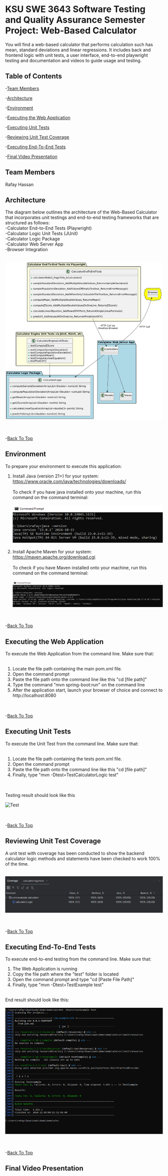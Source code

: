 # KSU SWE 3643 Software Testing and Quality Assurance Semester Project: Web-Based Calculator

You will find a web-based calculator that performs calculation such has mean, standard deviations and linear regressions.
It includes back and frontend logic with unit tests, a user interface, end-to-end playwright testing and documentation and videos
to guide usage and testing.

## Table of Contents

-[Team Members](#team-members)<br>

-[Architecture](#architecture)<br>

-[Environment](#environment)<br>

-[Executing the Web Application](#executing-the-web-application)<br>

-[Executing Unit Tests](#executing-unit-tests)<br>

-[Reviewing Unit Test Coverage](#reviewing-unit-test-coverage)<br>

-[Executing End-To-End Tests](#executing-end-to-end-tests)<br>

-[Final Video Presentation](#final-video-presentation-)<br>


## Team Members

Rafay Hassan

## Architecture

The diagram below outlines the architecture of the Web-Based Calculator that incorporates unit testings and end-to-end
testing frameworks that are structured as follows:
<br>
-Calculator End-to-End Tests (Playwright)<br>
-Calculator Logic Unit Tests (JUnit)<br>
-Calculator Logic Package<br>
-Calculator Web Server App<br>
-Browser Integration<br><br>

![Test](images/Architecture.png)

<br><br>-[Back To Top](#table-of-contents)

## Environment

To prepare your environment to execute this application:<br>
1. Install Java (version 21+) for your system: https://www.oracle.com/java/technologies/downloads/
<br><br>
To check if you have java installed onto your machine, run this command on the command terminal:
<br><br>
![Test](images/Java%20download.PNG)
<br><br>
2. Install Apache Maven for your system: https://maven.apache.org/download.cgi
<br><br>
To check if you have Maven installed onto your machine, run this command on the command terminal:
<br><br>
![Test](images/Maven%20Downloaded.PNG)
   
<br><br>-[Back To Top](#table-of-contents)

## Executing the Web Application
To execute the Web Application from the command line. Make sure that:<br><br>
1. Locate the file path containing the main pom.xml file.
2. Open the command prompt
3. Paste the file path onto the command line like this "cd [file path]"
4. Type the command "mvn spring-boot:run" on the command line
5. After the application start, launch your browser of choice and connect to http://localhost:8080

<br><br>-[Back To Top](#table-of-contents)

## Executing Unit Tests
To execute the Unit Test from the command line. Make sure that:<br><br>
1. Locate the file path containing the tests pom.xml file.
2. Open the command prompt
3. Paste the file path onto the command line like this "cd [file path]"
4. Finally, type "mvn -Dtest=TestCalculatorLogic test"

<br><Br>Testing result should look like this 

![Test](images/ca)


<br><br>-[Back To Top](#table-of-contents)

## Reviewing Unit Test Coverage

A unit test with coverage has been conducted to show the backend calculator logic methods and statements have been
checked to work 100% of the time.<br><br>

![Test](images/Coverage.PNG)

<br><br>-[Back To Top](#table-of-contents)

## Executing End-To-End Tests

To execute end-to-end testing from the command line. Make sure that:<br>
1. The Web Application is running<br>
2. Copy the file path where the "test" folder is located<br>
3. Open the command prompt and type "cd [Paste File Path]"<br>
4. Finally, type "mvn -Dtest=TestExample test"<br><br>

End result should look like this:<br><br>
![Test](images/e3e%20command%20pass.PNG)

<br><br>-[Back To Top](#table-of-contents)

## Final Video Presentation 